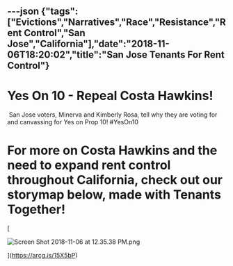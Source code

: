 ---json
{"tags":["Evictions","Narratives","Race","Resistance","Rent Control","San Jose","California"],"date":"2018-11-06T18:20:02","title":"San Jose Tenants For Rent Control"}
---

Yes On 10 - Repeal Costa Hawkins!
=================================

 San Jose voters, Minerva and Kimberly Rosa, tell why they are voting for and canvassing for Yes on Prop 10! #YesOn10

For more on Costa Hawkins and the need to expand rent control throughout California, check out our storymap below, made with Tenants Together!
==============================================================================================================================================

[

![Screen Shot 2018-11-06 at 12.35.38 PM.png](/assets/uploads/Screen+Shot+2018-11-06+at+12.35.38+PM.png)

](https://arcg.is/15X5bP)